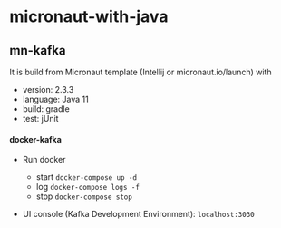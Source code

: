 # micronaut-with-java


## mn-kafka
It is build from Micronaut template (Intellij or micronaut.io/launch) with
* version: 2.3.3
* language: Java 11
* build: gradle
* test: jUnit

#### docker-kafka
* Run docker
    * start `docker-compose up -d `
    * log `docker-compose logs -f`
    * stop `docker-compose stop`
  
* UI console (Kafka Development Environment): `localhost:3030`
